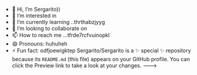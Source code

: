 - 👋 Hi, I’m Sergarito))
- 👀 I’m interested in 
- 🌱 I’m currently learning ..thrthabzjyyg
- 💞️ I’m looking to collaborate on 
- 📫 How to reach me ...tfrde7rcfvuinopkl
- 😄 Pronouns: huhuheh
- ⚡ Fun fact: odfjoewigktep
Sergarito/Sergarito is a ✨ special ✨ repository because its `README.md` (this file) appears on your GitHub profile.
You can click the Preview link to take a look at your changes.
--->
